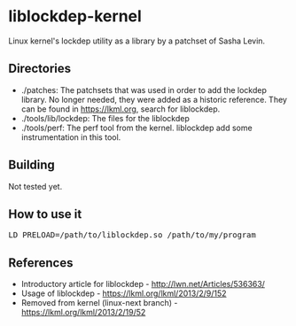 liblockdep-kernel
=================

Linux kernel's lockdep utility as a library by a patchset of Sasha Levin. 

Directories
-----------

* ./patches: The patchsets that was used in order to add the lockdep library. No longer needed, they were added as a historic reference. They can be found in https://lkml.org, search for liblockdep.
* ./tools/lib/lockdep: The files for the liblockdep
* ./tools/perf: The perf tool from the kernel. liblockdep add some instrumentation in this tool.

Building
--------

Not tested yet.

How to use it
-------------

<pre>LD_PRELOAD=/path/to/liblockdep.so /path/to/my/program</pre>

References
----------

* Introductory article for liblockdep - http://lwn.net/Articles/536363/
* Usage of liblockdep - https://lkml.org/lkml/2013/2/9/152
* Removed from kernel (linux-next branch) - https://lkml.org/lkml/2013/2/19/52
